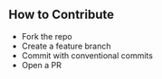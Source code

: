   ## How to Contribute
  - Fork the repo
  - Create a feature branch
  - Commit with conventional commits
  - Open a PR